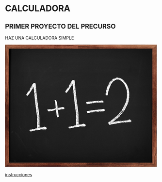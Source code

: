 # CALCULADORA

## PRIMER PROYECTO DEL PRECURSO

HAZ UNA CALCULADORA SIMPLE

![calculadora](112.jpg)

[instrucciones](https://github.com/agandia9/Subjects-PreCourse/blob/master/mini-proj.md)

